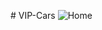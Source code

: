 #   V I P - C a r s 
 
![Home](https://github.com/MhdEmad/VIP-Cars/assets/159544157/aee00dd0-281c-4786-9d82-f54b834f21c2)
